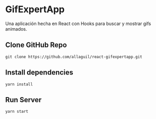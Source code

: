 # GifExpertApp
Una aplicación hecha en React con Hooks para buscar y mostrar gifs animados.

## Clone GitHub Repo
`git clone https://github.com/allaguil/react-gifexpertapp.git`

## Install dependencies
`yarn install`

## Run Server 
`yarn start`